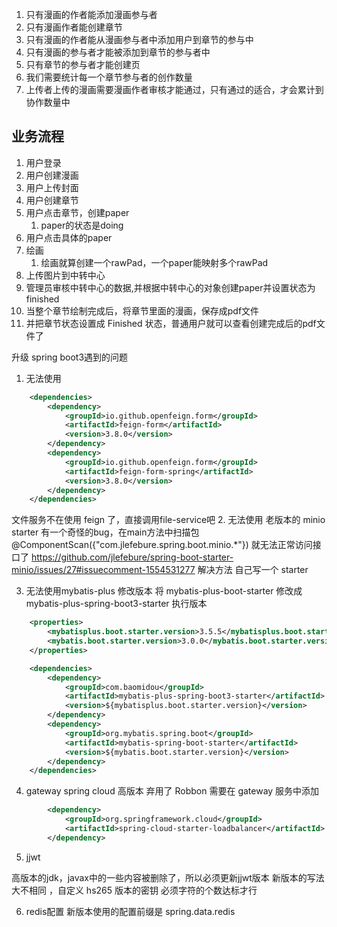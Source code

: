 1. 只有漫画的作者能添加漫画参与者
2. 只有漫画作者能创建章节
3. 只有漫画的作者能从漫画参与者中添加用户到章节的参与中
4. 只有漫画的参与者才能被添加到章节的参与者中
5. 只有章节的参与者才能创建页
6. 我们需要统计每一个章节参与者的创作数量
7. 上传者上传的漫画需要漫画作者审核才能通过，只有通过的适合，才会累计到协作数量中

## 业务流程

1. 用户登录
2. 用户创建漫画
3. 用户上传封面
4. 用户创建章节
5. 用户点击章节，创建paper
   1. paper的状态是doing
6. 用户点击具体的paper
7. 绘画
   1. 绘画就算创建一个rawPad，一个paper能映射多个rawPad
8. 上传图片到中转中心
9. 管理员审核中转中心的数据,并根据中转中心的对象创建paper并设置状态为finished
10. 当整个章节绘制完成后，将章节里面的漫画，保存成pdf文件
11. 并把章节状态设置成 Finished 状态，普通用户就可以查看创建完成后的pdf文件了


升级 spring boot3遇到的问题
1. 无法使用
```xml
    <dependencies>
        <dependency>
            <groupId>io.github.openfeign.form</groupId>
            <artifactId>feign-form</artifactId>
            <version>3.8.0</version>
        </dependency>
        <dependency>
            <groupId>io.github.openfeign.form</groupId>
            <artifactId>feign-form-spring</artifactId>
            <version>3.8.0</version>
        </dependency>
    </dependencies>
```
文件服务不在使用  feign 了，直接调用file-service吧
2. 无法使用 老版本的 minio starter
有一个奇怪的bug，在main方法中扫描包
 @ComponentScan({"com.jlefebure.spring.boot.minio.*"})
就无法正常访问接口了
   https://github.com/jlefebure/spring-boot-starter-minio/issues/27#issuecomment-1554531277
解决方法
自己写一个 starter

3. 无法使用mybatis-plus
修改版本
将
<artifactId>mybatis-plus-boot-starter</artifactId>
修改成
<artifactId>mybatis-plus-spring-boot3-starter</artifactId>
执行版本 
```xml
    <properties>    
        <mybatisplus.boot.starter.version>3.5.5</mybatisplus.boot.starter.version>
        <mybatis.boot.starter.version>3.0.0</mybatis.boot.starter.version>
    </properties>
```
```xml
    <dependencies>
        <dependency>
            <groupId>com.baomidou</groupId>
            <artifactId>mybatis-plus-spring-boot3-starter</artifactId>
            <version>${mybatisplus.boot.starter.version}</version>
        </dependency>
        <dependency>
            <groupId>org.mybatis.spring.boot</groupId>
            <artifactId>mybatis-spring-boot-starter</artifactId>
            <version>${mybatis.boot.starter.version}</version>
        </dependency>
    </dependencies>
```

4. gateway
spring cloud 高版本 弃用了 Robbon 需要在 gateway 服务中添加

```xml
        <dependency>
            <groupId>org.springframework.cloud</groupId>
            <artifactId>spring-cloud-starter-loadbalancer</artifactId>
        </dependency>
```

5. jjwt

高版本的jdk，javax中的一些内容被删除了，所以必须更新jjwt版本
新版本的写法大不相同 ，自定义 hs265 版本的密钥 必须字符的个数达标才行

6. redis配置
新版本使用的配置前缀是 spring.data.redis



